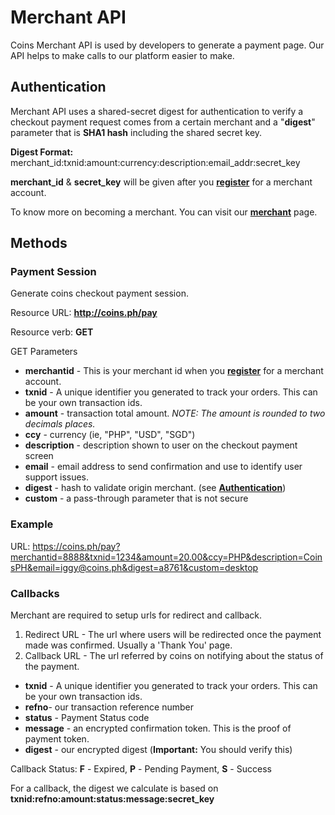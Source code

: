 # Merchant API
Coins Merchant API is used by developers to generate a payment page. Our API helps to make calls to our platform easier to make.

## Authentication
Merchant API uses a shared-secret digest for authentication to verify a checkout payment request comes from a certain merchant and a "**digest**" parameter that is **SHA1 hash** including the shared secret key.

**Digest Format:**  merchant_id:txnid:amount:currency:description:email_addr:secret_key

**merchant_id** & **secret_key** will be given after you **[register](https://coins.ph/merchants/signup)** for a merchant account.

To know more on becoming a merchant. You can visit our **[merchant](https://coins.ph/merchants)** page.

## Methods
### Payment Session
Generate coins checkout payment session.

Resource URL: **http://coins.ph/pay**

Resource verb: **GET**

GET Parameters

* **merchantid** - This is your merchant id when you **[register](https://coins.ph/merchants/signup)** for a merchant account.
* **txnid** - A unique identifier you generated to track your orders. This can be your own transaction ids.
* **amount** - transaction total amount. _NOTE: The amount is rounded to two decimals places._
* **ccy** - currency (ie, "PHP", "USD", "SGD")
* **description** - description shown to user on the checkout payment screen
* **email** - email address to send confirmation and use to identify user support issues.
* **digest** - hash to validate origin merchant. (see **[Authentication](merchant-api.html#authentication)**)
* **custom** - a pass-through parameter that is not secure

### Example
URL:
https://coins.ph/pay?merchantid=8888&txnid=1234&amount=20.00&ccy=PHP&description=CoinsPH&email=iggy@coins.ph&digest=a8761&custom=desktop

### Callbacks
Merchant are required to setup urls for redirect and callback.

1. Redirect URL - The url where users will be redirected once the payment made was confirmed. Usually a 'Thank You' page.
2. Callback URL - The url referred by coins on notifying about the status of the payment.

* **txnid** - A unique identifier you generated to track your orders. This can be your own transaction ids.
* **refno**- our transaction reference number
* **status** - Payment Status code
* **message** - an encrypted confirmation token.  This is the proof of payment token.
* **digest** - our encrypted digest (**Important:** You should verify this)

Callback Status:  **F** - Expired, **P** - Pending Payment, **S** - Success

For a callback, the digest we calculate is based on **txnid:refno:amount:status:message:secret_key**
